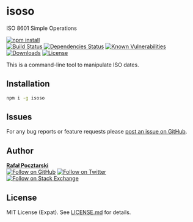 isoso
=====
ISO 8601 Simple Operations

[![npm install][install-img]][npm-url]
<br>
[![Build Status][travis-img]][travis-url]
[![Dependencies Status][david-img]][david-url]
[![Known Vulnerabilities][snyk-img]][snyk-url]
[![Downloads][downloads-img]][stats-url]
[![License][license-img]][license-url]

This is a command-line tool to manipulate ISO dates.

Installation
------------
```sh
npm i -g isoso
```

Issues
------
For any bug reports or feature requests please
[post an issue on GitHub][issues-url].

Author
------
[**Rafał Pocztarski**](https://pocztarski.com/)
<br/>
[![Follow on GitHub][github-follow-img]][github-follow-url]
[![Follow on Twitter][twitter-follow-img]][twitter-follow-url]
<br/>
[![Follow on Stack Exchange][stackexchange-img]][stackoverflow-url]

License
-------
MIT License (Expat). See [LICENSE.md](LICENSE.md) for details.

[npm-url]: https://www.npmjs.com/package/isoso
[github-url]: https://github.com/rsp/node-isoso
[readme-url]: https://github.com/rsp/node-isoso#readme
[issues-url]: https://github.com/rsp/node-isoso/issues
[license-url]: https://github.com/rsp/node-isoso/blob/master/LICENSE.md
[travis-url]: https://travis-ci.org/rsp/node-isoso
[travis-img]: https://travis-ci.org/rsp/node-isoso.svg?branch=master
[snyk-url]: https://snyk.io/test/github/rsp/node-isoso
[snyk-img]: https://snyk.io/test/github/rsp/node-isoso/badge.svg
[david-url]: https://david-dm.org/rsp/node-isoso
[david-img]: https://david-dm.org/rsp/node-isoso/status.svg
[install-img]: https://nodei.co/npm/isoso.png?compact=true
[downloads-img]: https://img.shields.io/npm/dt/isoso.svg
[license-img]: https://img.shields.io/npm/l/isoso.svg
[stats-url]: http://npm-stat.com/charts.html?package=isoso
[github-follow-url]: https://github.com/rsp
[github-follow-img]: https://img.shields.io/github/followers/rsp.svg?style=social&logo=github&label=Follow
[twitter-follow-url]: https://twitter.com/intent/follow?screen_name=pocztarski
[twitter-follow-img]: https://img.shields.io/twitter/follow/pocztarski.svg?style=social&logo=twitter&label=Follow
[stackoverflow-url]: https://stackoverflow.com/users/613198/rsp
[stackexchange-url]: https://stackexchange.com/users/303952/rsp
[stackexchange-img]: https://stackexchange.com/users/flair/303952.png

